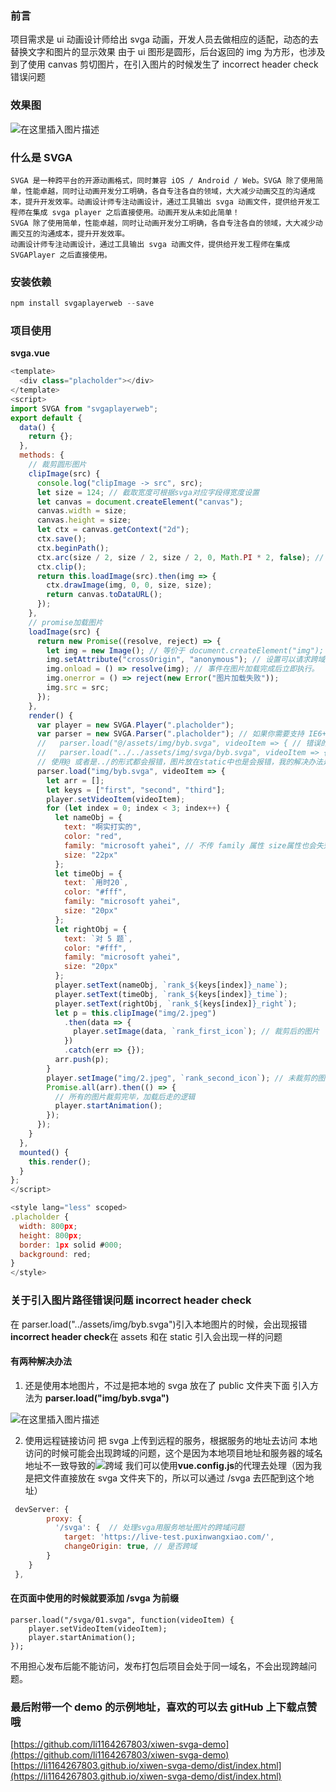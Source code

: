 ### 前言

项目需求是 ui 动画设计师给出 svga 动画，开发人员去做相应的适配，动态的去替换文字和图片的显示效果
由于 ui 图形是圆形，后台返回的 img 为方形，也涉及到了使用 canvas 剪切图片，在引入图片的时候发生了 incorrect header check 错误问题

### 效果图

![在这里插入图片描述](https://img-blog.csdnimg.cn/20200628114947660.png?x-oss-process=image/watermark,type_ZmFuZ3poZW5naGVpdGk,shadow_10,text_aHR0cHM6Ly9ibG9nLmNzZG4ubmV0L3dlaXhpbl80NDMwOTM3NA==,size_16,color_FFFFFF,t_70)

### 什么是 SVGA

```
SVGA 是一种跨平台的开源动画格式，同时兼容 iOS / Android / Web。SVGA 除了使用简单，性能卓越，同时让动画开发分工明确，各自专注各自的领域，大大减少动画交互的沟通成本，提升开发效率。动画设计师专注动画设计，通过工具输出 svga 动画文件，提供给开发工程师在集成 svga player 之后直接使用。动画开发从未如此简单！
SVGA 除了使用简单，性能卓越，同时让动画开发分工明确，各自专注各自的领域，大大减少动画交互的沟通成本，提升开发效率。
动画设计师专注动画设计，通过工具输出 svga 动画文件，提供给开发工程师在集成 SVGAPlayer 之后直接使用。
```

### 安装依赖

```js
npm install svgaplayerweb --save
```

### 项目使用

**svga.vue**

```js
<template>
  <div class="placholder"></div>
</template>
<script>
import SVGA from "svgaplayerweb";
export default {
  data() {
    return {};
  },
  methods: {
    // 裁剪圆形图片
    clipImage(src) {
      console.log("clipImage -> src", src);
      let size = 124; // 截取宽度可根据svga对应字段得宽度设置
      let canvas = document.createElement("canvas");
      canvas.width = size;
      canvas.height = size;
      let ctx = canvas.getContext("2d");
      ctx.save();
      ctx.beginPath();
      ctx.arc(size / 2, size / 2, size / 2, 0, Math.PI * 2, false); // 截取圆形图
      ctx.clip();
      return this.loadImage(src).then(img => {
        ctx.drawImage(img, 0, 0, size, size);
        return canvas.toDataURL();
      });
    },
    // promise加载图片
    loadImage(src) {
      return new Promise((resolve, reject) => {
        let img = new Image(); // 等价于 document.createElement("img");
        img.setAttribute("crossOrigin", "anonymous"); // 设置可以请求跨域图片
        img.onload = () => resolve(img); // 事件在图片加载完成后立即执行。
        img.onerror = () => reject(new Error("图片加载失败"));
        img.src = src;
      });
    },
    render() {
      var player = new SVGA.Player(".placholder");
      var parser = new SVGA.Parser(".placholder"); // 如果你需要支持 IE6+，那么必须把同样的选择器传给 Parser。
      //   parser.load("@/assets/img/byb.svga", videoItem => { // 错误的引入方式，会报错incorrect header check
      //   parser.load("../../assets/img/svga/byb.svga", videoItem => { // 错误的引入方式
      // 使用@ 或者是../的形式都会报错，图片放在static中也是会报错，我的解决办法是放在了public的img文件夹中
      parser.load("img/byb.svga", videoItem => {
        let arr = [];
        let keys = ["first", "second", "third"];
        player.setVideoItem(videoItem);
        for (let index = 0; index < 3; index++) {
          let nameObj = {
            text: "啊实打实的",
            color: "red",
            family: "microsoft yahei", // 不传 family 属性 size属性也会失效
            size: "22px"
          };
          let timeObj = {
            text: `用时20`,
            color: "#fff",
            family: "microsoft yahei",
            size: "20px"
          };
          let rightObj = {
            text: `对 5 题`,
            color: "#fff",
            family: "microsoft yahei",
            size: "20px"
          };
          player.setText(nameObj, `rank_${keys[index]}_name`);
          player.setText(timeObj, `rank_${keys[index]}_time`);
          player.setText(rightObj, `rank_${keys[index]}_right`);
          let p = this.clipImage("img/2.jpeg")
            .then(data => {
              player.setImage(data, `rank_first_icon`); // 裁剪后的图片
            })
            .catch(err => {});
          arr.push(p);
        }
        player.setImage("img/2.jpeg", `rank_second_icon`); // 未裁剪的图片
        Promise.all(arr).then(() => {
          // 所有的图片裁剪完毕，加载后走的逻辑
          player.startAnimation();
        });
      });
    }
  },
  mounted() {
    this.render();
  }
};
</script>

<style lang="less" scoped>
.placholder {
  width: 800px;
  height: 800px;
  border: 1px solid #000;
  background: red;
}
</style>
```

### 关于引入图片路径错误问题 incorrect header check

在 parser.load("../assets/img/byb.svga")引入本地图片的时候，会出现报错 **incorrect header check**在 assets 和在 static 引入会出现一样的问题

#### 有两种解决办法

1. 还是使用本地图片，不过是把本地的 svga 放在了 public 文件夹下面
   引入方法为 **parser.load("img/byb.svga")**

![在这里插入图片描述](https://img-blog.csdnimg.cn/20200628112612549.png)

2. 使用远程链接访问
   把 svga 上传到远程的服务，根据服务的地址去访问
   本地访问的时候可能会出现跨域的问题，这个是因为本地项目地址和服务器的域名地址不一致导致的![跨域](https://img-blog.csdnimg.cn/20200628113043954.png)
   我们可以使用**vue.config.js**的代理去处理（因为我是把文件直接放在 svga 文件夹下的，所以可以通过 /svga 去匹配到这个地址）

```js
 devServer: {
        proxy: {
          '/svga': {  // 处理svga用服务地址图片的跨域问题
            target: 'https://live-test.puxinwangxiao.com/',
            changeOrigin: true, // 是否跨域
        }
    }
 },
```

#### 在页面中使用的时候就要添加 **/svga 为前缀**

```
parser.load("/svga/01.svga", function(videoItem) {
    player.setVideoItem(videoItem);
    player.startAnimation();
});
```

不用担心发布后能不能访问，发布打包后项目会处于同一域名，不会出现跨越问题。

### 最后附带一个 demo 的示例地址，喜欢的可以去 gitHub 上下载点赞哦

[https://github.com/li1164267803/xiwen-svga-demo](https://github.com/li1164267803/xiwen-svga-demo)
[https://li1164267803.github.io/xiwen-svga-demo/dist/index.html](https://li1164267803.github.io/xiwen-svga-demo/dist/index.html)
